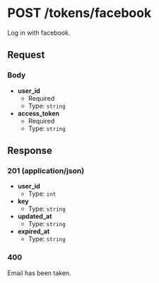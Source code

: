 # POST /tokens/facebook

Log in with facebook.

## Request

### Body

- **user_id**
  + Required
  + Type: `string`
- **access_token**
  + Required
  + Type: `string`

## Response

### 201 (application/json)

- **user_id**
  + Type: `int`
- **key**
  + Type: `string`
- **updated_at**
  + Type: `string`
- **expired_at**
  + Type: `string`

### 400

Email has been taken.